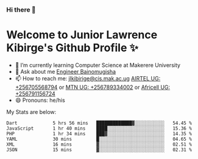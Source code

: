 ### Hi there 👋 
# Welcome to Junior Lawrence Kibirge's Github Profile ✨
 
<!--
**juniorkibirige/juniorkibirige** is a ✨ _special_ ✨ repository because its `README.md` (this file) appears on your GitHub profile.

Here are some ideas to get you started:

- 🔭 I’m currently working on ...
- 🌱 I’m currently learning ...
- 👯 I’m looking to collaborate on ...
- 🤔 I’m looking for help with ...
- 💬 Ask me about ...
- 📫 How to reach me: ...
- 😄 Pronouns: ...
- ⚡ Fun fact: ...
-->
- 🌱 I’m currently learning Computer Science at Makerere University
- 💬 Ask about me [Engineer Bainomugisha](mailto:baino@mak.ac.ug)
- 📫 How to reach me: [jlkibirige@cis.mak.ac.ug](mailto:jlkibirige@cis.mak.ac.ug) [AIRTEL UG: +256705568794](tel:+256705568794) or [MTN UG: +256789334002](tel:+256789334002) or [Africell UG: +256791156724](tel:+256791156724)
- 😄 Pronouns: he/his

My Stats are below:

<!--START_SECTION:waka-->

```text
Dart             5 hrs 56 mins   █████████████▓░░░░░░░░░░░   54.45 %
JavaScript       1 hr 40 mins    ████░░░░░░░░░░░░░░░░░░░░░   15.36 %
PHP              1 hr 34 mins    ███▓░░░░░░░░░░░░░░░░░░░░░   14.35 %
YAML             30 mins         █░░░░░░░░░░░░░░░░░░░░░░░░   04.65 %
XML              16 mins         ▓░░░░░░░░░░░░░░░░░░░░░░░░   02.51 %
JSON             15 mins         ▓░░░░░░░░░░░░░░░░░░░░░░░░   02.31 %
```

<!--END_SECTION:waka-->
